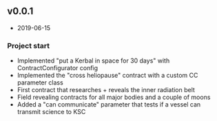 ## v0.0.1

 - 2019-06-15

### Project start

* Implemented "put a Kerbal in space for 30 days" with ContractConfigurator config
* Implemented the "cross heliopause" contract with a custom CC parameter class
* First contract that researches + reveals the inner radiation belt
* Field revealing contracts for all major bodies and a couple of moons
* Added a "can communicate" parameter that tests if a vessel can transmit science to KSC
